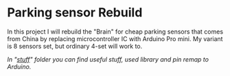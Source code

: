 
Parking sensor Rebuild
==============
In this project I will rebuild the "Brain" for cheap parking sensors that comes from China by replacing microcontroller IC with Arduino Pro mini.
 My variant is 8 sensors set, but ordinary 4-set will work to. 
 
 _In "[stuff](https://github.com/fire1/ParktronicRebuild/tree/master/stuff)" folder you can find useful stuff, used library and pin remap to Arduino._
 
 